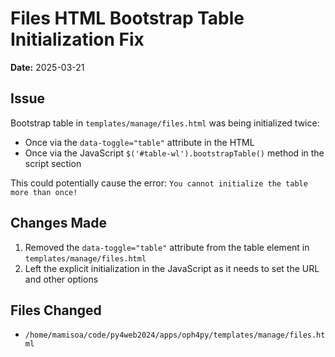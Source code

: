 # Files HTML Bootstrap Table Initialization Fix

**Date:** 2025-03-21

## Issue
Bootstrap table in `templates/manage/files.html` was being initialized twice:
- Once via the `data-toggle="table"` attribute in the HTML
- Once via the JavaScript `$('#table-wl').bootstrapTable()` method in the script section

This could potentially cause the error: `You cannot initialize the table more than once!`

## Changes Made
1. Removed the `data-toggle="table"` attribute from the table element in `templates/manage/files.html`
2. Left the explicit initialization in the JavaScript as it needs to set the URL and other options

## Files Changed
- `/home/mamisoa/code/py4web2024/apps/oph4py/templates/manage/files.html` 